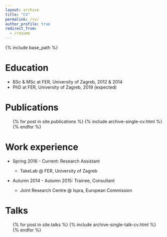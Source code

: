 ```yaml
---
layout: archive
title: "CV"
permalink: /cv/
author_profile: true
redirect_from:
  - /resume
---
```


{% include base_path %}

Education
======
* BSc & MSc at FER, University of Zagreb, 2012 & 2014
* PhD at FER, University of Zagreb, 2019 (expected)

Publications
======
  <ul>{% for post in site.publications %}
    {% include archive-single-cv.html %}
  {% endfor %}</ul>


Work experience
======
* Spring 2016 - Current: Research Assistant
  * TakeLab @ FER, University of Zagreb

* Autumn 2014 - Autumn 2015: Trainee, Consultant
  * Joint Research Centre @ Ispra, European Commission

Talks
======
  <ul>{% for post in site.talks %}
    {% include archive-single-talk-cv.html %}
  {% endfor %}</ul>
  
